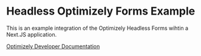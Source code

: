 # Headless Optimizely Forms Example

This is an example integration of the Optimizely Headless Forms wihtin a Next.JS application.

[Optimizely Developer Documentation](https://docs.developers.optimizely.com/content-management-system/v1.2.0-forms/docs/get-started-with-headless-optimizely-forms)